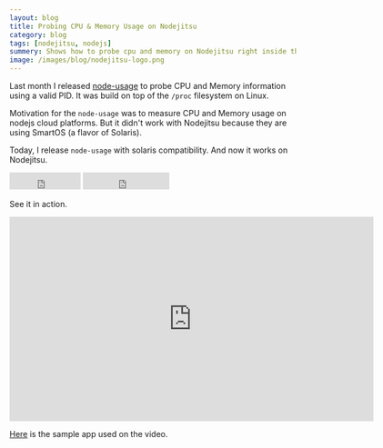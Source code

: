 ```yaml
---
layout: blog
title: Probing CPU & Memory Usage on Nodejitsu
category: blog
tags: [nodejitsu, nodejs]  
summery: Shows how to probe cpu and memory on Nodejitsu right inside the app.
image: /images/blog/nodejitsu-logo.png
---
```


Last month I released [node-usage](https://github.com/arunoda/node-usage) to probe CPU and Memory information using a valid PID. It was build on top of the `/proc` filesystem on Linux.

Motivation for the `node-usage` was to measure CPU and Memory usage on nodejs cloud platforms. But it didn't work with Nodejitsu because they are using SmartOS (a flavor of Solaris).

Today, I release `node-usage` with solaris compatibility. And now it works on Nodejitsu.

<iframe src="http://ghbtns.com/github-btn.html?user=arunoda&repo=node-usage&type=watch&count=true&size=large" allowtransparency="true" frameborder="0" scrolling="0" width="125px" height="30px">
</iframe>
<iframe src="http://ghbtns.com/github-btn.html?user=arunoda&repo=node-usage&type=fork&count=true&size=large" allowtransparency="true" frameborder="0" scrolling="0" width="152px" height="30px">
</iframe>

See it in action.

<iframe width="640" height="360" src="http://www.youtube.com/embed/zz39GUk4Kec" frameborder="0" allowfullscreen="true">
</iframe>

[Here](https://github.com/arunoda/node-usage-nodejitsu) is the sample app used on the video.
